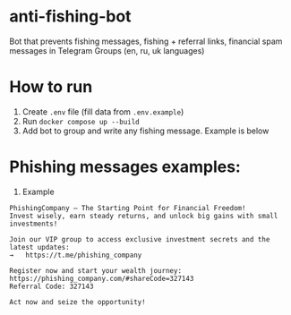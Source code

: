 # anti-fishing-bot
Bot that prevents fishing messages, fishing + referral links, financial spam messages in Telegram Groups (en, ru, uk languages)

# How to run

1. Create `.env` file (fill data from `.env.example`)
2. Run `docker compose up --build`
3. Add bot to group and write any fishing message. Example is below

# Phishing messages examples:

1. Example 
```
PhishingCompany — The Starting Point for Financial Freedom! 
Invest wisely, earn steady returns, and unlock big gains with small investments! 
 
Join our VIP group to access exclusive investment secrets and the latest updates: 
→   https://t.me/phishing_company 
 
Register now and start your wealth journey: 
https://phishing_company.com/#shareCode=327143 
Referral Code: 327143 
 
Act now and seize the opportunity!
```
